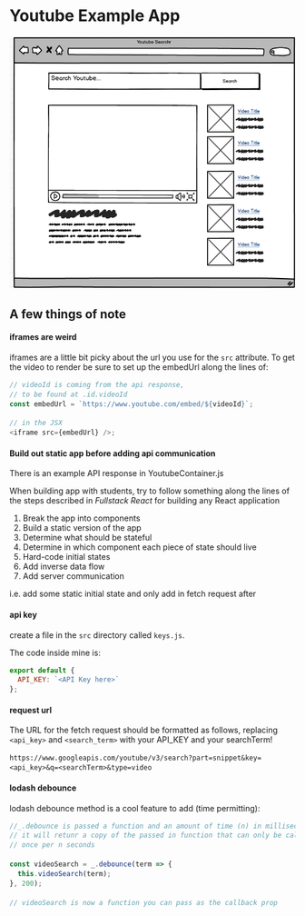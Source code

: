 # Youtube Example App

![Copy this image if you like](youtube-example-mockup-img.png)

## A few things of note

#### iframes are weird

iframes are a little bit picky about the url you use for the `src` attribute.
To get the video to render be sure to set up the embedUrl along the lines of:

```js
// videoId is coming from the api response,
// to be found at .id.videoId
const embedUrl = `https://www.youtube.com/embed/${videoId}`;

// in the JSX
<iframe src={embedUrl} />;
```

#### Build out static app before adding api communication

There is an example API response in YoutubeContainer.js

When building app with students, try to follow something along the lines of the steps described in _Fullstack React_ for building any React application

1.  Break the app into components
2.  Build a static version of the app
3.  Determine what should be stateful
4.  Determine in which component each piece of state should live
5.  Hard-code initial states
6.  Add inverse data flow
7.  Add server communication

i.e. add some static initial state and only add in fetch request after

#### api key

create a file in the `src` directory called `keys.js`.

The code inside mine is:

```js
export default {
  API_KEY: `<API Key here>`
};
```

#### request url

The URL for the fetch request should be formatted as follows, replacing `<api_key>` and `<search_term>` with your API_KEY and your searchTerm!

`https://www.googleapis.com/youtube/v3/search?part=snippet&key=<api_key>&q=<searchTerm>&type=video`

#### lodash debounce

lodash debounce method is a cool feature to add (time permitting):

```js
//_.debounce is passed a function and an amount of time (n) in milliseconds.
// it will retunr a copy of the passed in function that can only be called
// once per n seconds

const videoSearch = _.debounce(term => {
  this.videoSearch(term);
}, 200);

// videoSearch is now a function you can pass as the callback prop
```
